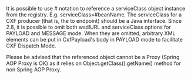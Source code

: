 It is possible to use # notation to reference a serviceClass object instance from the registry. E.g. serviceClass=#beanName. The serviceClass for a CXF producer (that is, the to endpoint) should be a Java interface.
Since 2.8, it is possible to omit both wsdlURL and serviceClass options for PAYLOAD and MESSAGE mode. When they are omitted, arbitrary XML elements can be put in CxfPayload's body in PAYLOAD mode to facilitate CXF Dispatch Mode. 

Please be advised that the referenced object cannot be a Proxy (Spring AOP Proxy is OK) as it relies on Object.getClass().getName() method for non Spring AOP Proxy. 